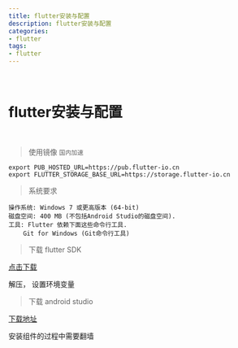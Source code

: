 ```yaml
---
title: flutter安装与配置
description: flutter安装与配置
categories:
- flutter
tags:
- flutter
---
```


<br>


# flutter安装与配置


<br>

> 使用镜像  `国内加速`

    export PUB_HOSTED_URL=https://pub.flutter-io.cn
    export FLUTTER_STORAGE_BASE_URL=https://storage.flutter-io.cn
    

> 系统要求

    操作系统: Windows 7 或更高版本 (64-bit)
    磁盘空间: 400 MB (不包括Android Studio的磁盘空间).
    工具: Flutter 依赖下面这些命令行工具.
        Git for Windows (Git命令行工具)
        

> 下载 flutter SDK

[点击下载](https://flutter.io/sdk-archive/#windows)

解压， 设置环境变量


> 下载 android studio 

[下载地址](http://www.android-studio.org/)

安装组件的过程中需要翻墙 

